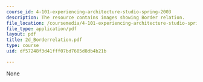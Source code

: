 ```yaml
---
course_id: 4-101-experiencing-architecture-studio-spring-2003
description: The resource contains images showing Border relation.
file_location: /coursemedia/4-101-experiencing-architecture-studio-spring-2003/df57248f3d41fff07bd7685d8db4b21b_2d_Borderrelation.pdf
file_type: application/pdf
layout: pdf
title: 2d_Borderrelation.pdf
type: course
uid: df57248f3d41fff07bd7685d8db4b21b

---
```

None